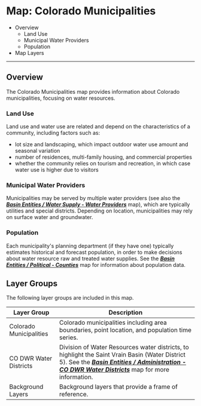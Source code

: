 # Map: Colorado Municipalities #

*   Overview
    +   Land Use
    +   Municipal Water Providers
    +   Population
*   Map Layers

--------------

## Overview ##

The Colorado Municipalities map provides information about Colorado municipalities,
focusing on water resources.

### Land Use ###

Land use and water use are related and depend on the characteristics of
a community, including factors such as:

*   lot size and landscaping, which impact outdoor water use amount and seasonal variation
*   number of residences, multi-family housing, and commercial properties
*   whether the community relies on tourism and recreation,
    in which case water use is higher due to visitors 

### Municipal Water Providers ###

Municipalities may be served by multiple water providers
(see also the [***Basin Entities / Water Supply - Water Providers***](#map/entities-water-providers) map),
which are typically utilities and special districts.
Depending on location, municipalities may rely on surface water and groundwater.

### Population ###

Each municipality's planning department (if they have one) typically
estimates historical and forecast population,
in order to make decisions about water resource raw and treated water supplies.
See the [***Basin Entities / Political - Counties***](#map/entities-counties) map for information about
population data.

## Layer Groups ##

The following layer groups are included in this map.

| **Layer Group** | **Description** |
| -- | -- |
| Colorado Municipalities | Colorado municipalities including area boundaries, point location, and population time series. |
| CO DWR Water Districts | Division of Water Resources water districts, to highlight the Saint Vrain Basin (Water District 5).  See the [***Basin Entities / Administration - CO DWR Water Districts***](#map/entities-codwr-waterdistricts) map for more information. |
| Background Layers | Background layers that provide a frame of reference. |
